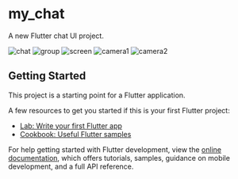 # my_chat

A new Flutter chat UI project.

![chat](https://user-images.githubusercontent.com/75659806/230398638-c4764171-67c7-4a51-a458-afc62a995ced.jpg)
![group](https://user-images.githubusercontent.com/75659806/229983602-ba8cf0f2-cb83-4a8e-ba6c-08b1cf835706.jpg)
![screen](https://user-images.githubusercontent.com/75659806/229714266-090887e5-529c-4315-9dc6-f82c496ecb32.jpg)
![camera1](https://user-images.githubusercontent.com/75659806/229983613-41352690-a1c5-48b4-b4a5-810512a3b603.jpg)
![camera2](https://user-images.githubusercontent.com/75659806/229983617-6125d015-36cb-47f2-9c38-c9f9e37f88e5.jpg)

## Getting Started

This project is a starting point for a Flutter application.

A few resources to get you started if this is your first Flutter project:

- [Lab: Write your first Flutter app](https://docs.flutter.dev/get-started/codelab)
- [Cookbook: Useful Flutter samples](https://docs.flutter.dev/cookbook)

For help getting started with Flutter development, view the
[online documentation](https://docs.flutter.dev/), which offers tutorials,
samples, guidance on mobile development, and a full API reference.
